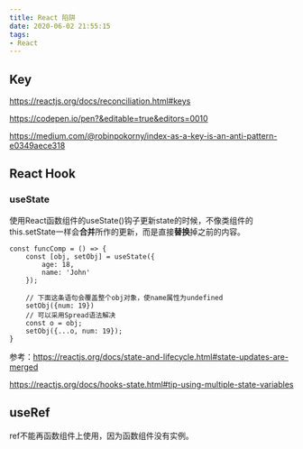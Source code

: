 ```yaml
---
title: React 陷阱
date: 2020-06-02 21:55:15
tags:
- React
---
```


## Key

https://reactjs.org/docs/reconciliation.html#keys

https://codepen.io/pen?&editable=true&editors=0010

https://medium.com/@robinpokorny/index-as-a-key-is-an-anti-pattern-e0349aece318



## React Hook

### useState

使用React函数组件的useState()钩子更新state的时候，不像类组件的this.setState一样会**合并**所作的更新，而是直接**替换**掉之前的内容。

```react
const funcComp = () => {
    const [obj, setObj] = useState({
        age: 18,
        name: 'John'
    });

    // 下面这条语句会覆盖整个obj对象，使name属性为undefined
    setObj({num: 19})
	// 可以采用Spread语法解决
    const o = obj;
    setObj({...o, num: 19});
}

```

参考：https://reactjs.org/docs/state-and-lifecycle.html#state-updates-are-merged

https://reactjs.org/docs/hooks-state.html#tip-using-multiple-state-variables

## useRef

ref不能再函数组件上使用，因为函数组件没有实例。